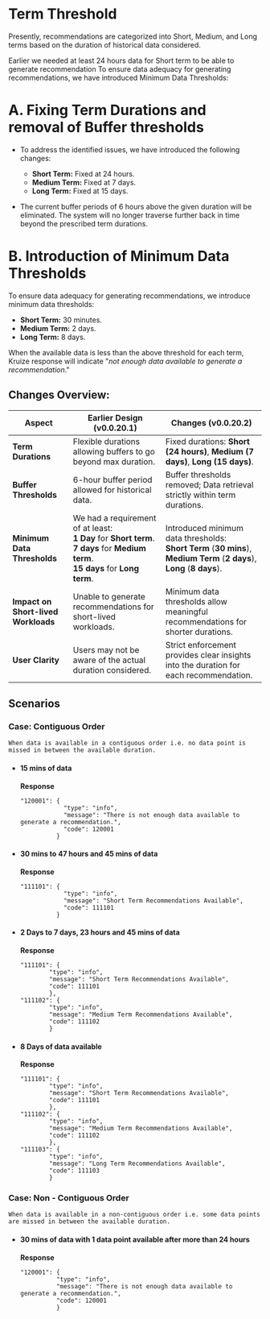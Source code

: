 # Term Threshold
Presently, recommendations are categorized into Short, Medium, and Long terms based on the duration of historical data considered.

Earlier we needed at least 24 hours data for Short term to be able to generate recommendation To ensure data adequacy for generating recommendations, we have introduced Minimum Data Thresholds:

# A. Fixing Term Durations and removal of Buffer thresholds

- To address the identified issues, we have introduced the following changes:

  - **Short Term:** Fixed at 24 hours.
  - **Medium Term:** Fixed at 7 days.
  - **Long Term:** Fixed at 15 days.

- The current buffer periods of 6 hours above the given duration will be eliminated. The system will no longer traverse further back in time beyond the prescribed term durations.

# B. Introduction of Minimum Data Thresholds

To ensure data adequacy for generating recommendations, we introduce minimum data thresholds:

- **Short Term:** 30 minutes.
- **Medium Term:** 2 days.
- **Long Term:** 8 days.

When the available data is less than the above threshold for each term, Kruize response will indicate "_not enough data available to generate a recommendation_."

## Changes Overview:

| Aspect                              | Earlier Design (v0.0.20.1)                                                                                                                                          | Changes (v0.0.20.2)                                                                                                       |
|-------------------------------------|---------------------------------------------------------------------------------------------------------------------------------------------------------------------|---------------------------------------------------------------------------------------------------------------------------|
| **Term Durations**                  | Flexible durations allowing buffers to go beyond max duration.                                                                                                      | Fixed durations: **Short (24 hours)**, **Medium (7 days)**, **Long (15 days)**.                                                       |
| **Buffer Thresholds**               | 6-hour buffer period allowed for historical data.                                                                                                                   | Buffer thresholds removed; Data retrieval strictly within term durations.                                                 |
| **Minimum Data Thresholds**         | We had a requirement of at least: <br/>**1 Day** for **Short term**. <br/>**7 days** for **Medium term**. <br/>**15 days** for **Long term**. | Introduced minimum data thresholds: <br/>**Short Term** (**30 mins**), <br/>**Medium Term** (**2 days**), <br/>**Long** (**8 days**). |
| **Impact on Short-lived Workloads** | Unable to generate recommendations for short-lived workloads.                                                                                                       | Minimum data thresholds allow meaningful recommendations for shorter durations.                                           |
| **User Clarity**                    | Users may not be aware of the actual duration considered.                                                                                                           | Strict enforcement provides clear insights into the duration for each recommendation.                                     |

## Scenarios
### Case: Contiguous Order
    When data is available in a contiguous order i.e. no data point is missed in between the available duration.
  - #### 15 mins of data
  
    **Response**
      ```
      "120001": {
                  "type": "info",
                  "message": "There is not enough data available to generate a recommendation.",
                  "code": 120001
                }
      ```
  - #### 30 mins to 47 hours and 45 mins of data

    **Response**
      ```
      "111101": {
                  "type": "info",
                  "message": "Short Term Recommendations Available",
                  "code": 111101
                }
      ```
  - #### 2 Days to 7 days, 23 hours and 45 mins of data

    **Response**
      ```
      "111101": {
              "type": "info",
              "message": "Short Term Recommendations Available",
              "code": 111101
              },
      "111102": {
              "type": "info",
              "message": "Medium Term Recommendations Available",
              "code": 111102
              }  
      ```
  - #### 8 Days of data available

    **Response**
      ```
      "111101": {
              "type": "info",
              "message": "Short Term Recommendations Available",
              "code": 111101
              },
      "111102": {
              "type": "info",
              "message": "Medium Term Recommendations Available",
              "code": 111102
              },
      "111103": {
              "type": "info",
              "message": "Long Term Recommendations Available",
              "code": 111103
              }  
      ```

### Case: Non - Contiguous Order
    When data is available in a non-contiguous order i.e. some data points are missed in between the available duration.
  - #### 30 mins of data with 1 data point available after more than 24 hours  

    **Response**
      ```
      "120001": {
                "type": "info",
                "message": "There is not enough data available to generate a recommendation.",
                "code": 120001
                }
      ```

    

